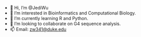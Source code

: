 - 👋 Hi, I’m @JediWu
- 👀 I’m interested in Bioinformatics and Computational Biology.
- 🌱 I’m currently learning R and Python.
- 💞️ I’m looking to collaborate on G4 sequence analysis.
- 📫 Email: zw341@duke.edu



